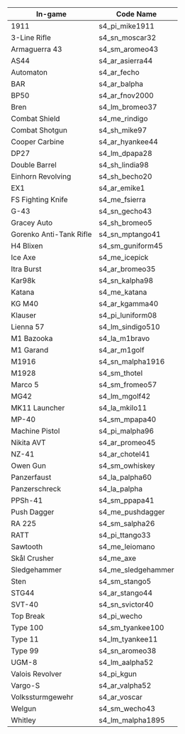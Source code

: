 | In-game       | Code Name   |
|------------|----------------|
| 1911                  | s4_pi_mike1911 
| 3-Line Rifle          | s4_sn_moscar32
| Armaguerra 43         | s4_sm_aromeo43
| AS44                  | s4_ar_asierra44
| Automaton             | s4_ar_fecho
| BAR                   | s4_ar_balpha
| BP50                  | s4_ar_fnov2000
| Bren                  | s4_lm_bromeo37
| Combat Shield         | s4_me_rindigo
| Combat Shotgun        | s4_sh_mike97
| Cooper Carbine        | s4_ar_hyankee44
| DP27                  | s4_lm_dpapa28
| Double Barrel         | s4_sh_lindia98
| Einhorn Revolving     | s4_sh_becho20
| EX1                   | s4_ar_emike1
| FS Fighting Knife     | s4_me_fsierra
| G-43                  | s4_sn_gecho43
| Gracey Auto           | s4_sh_bromeo5
| Gorenko Anti-Tank Rifle | s4_sn_mptango41
| H4 Blixen             | s4_sm_guniform45
| Ice Axe               | s4_me_icepick
| Itra Burst            | s4_ar_bromeo35
| Kar98k                | s4_sn_kalpha98
| Katana                | s4_me_katana
| KG M40                | s4_ar_kgamma40
| Klauser               | s4_pi_luniform08
| Lienna 57             | s4_lm_sindigo510
| M1 Bazooka            | s4_la_m1bravo
| M1 Garand             | s4_ar_m1golf
| M1916                 | s4_sn_malpha1916
| M1928                 | s4_sm_thotel
| Marco 5               | s4_sm_fromeo57
| MG42                  | s4_lm_mgolf42
| MK11 Launcher         | s4_la_mkilo11
| MP-40                 | s4_sm_mpapa40
| Machine Pistol        | s4_pi_malpha96
| Nikita AVT            | s4_ar_promeo45
| NZ-41                 | s4_ar_chotel41
| Owen Gun              | s4_sm_owhiskey
| Panzerfaust           | s4_la_palpha60
| Panzerschreck         | s4_la_palpha
| PPSh-41               | s4_sm_ppapa41
| Push Dagger           | s4_me_pushdagger
| RA 225                | s4_sm_salpha26
| RATT                  | s4_pi_ttango33
| Sawtooth              | s4_me_leiomano
| Skål Crusher          | s4_me_axe
| Sledgehammer          | s4_me_sledgehammer
| Sten                  | s4_sm_stango5
| STG44                 | s4_ar_stango44
| SVT-40                | s4_sn_svictor40
| Top Break             | s4_pi_wecho
| Type 100              | s4_sm_tyankee100
| Type 11               | s4_lm_tyankee11
| Type 99               | s4_sn_aromeo38
| UGM-8                 | s4_lm_aalpha52
| Valois Revolver       | s4_pi_kgun
| Vargo-S               | s4_ar_valpha52
| Volkssturmgewehr      | s4_ar_voscar
| Welgun                | s4_sm_wecho43
| Whitley               | s4_lm_malpha1895
